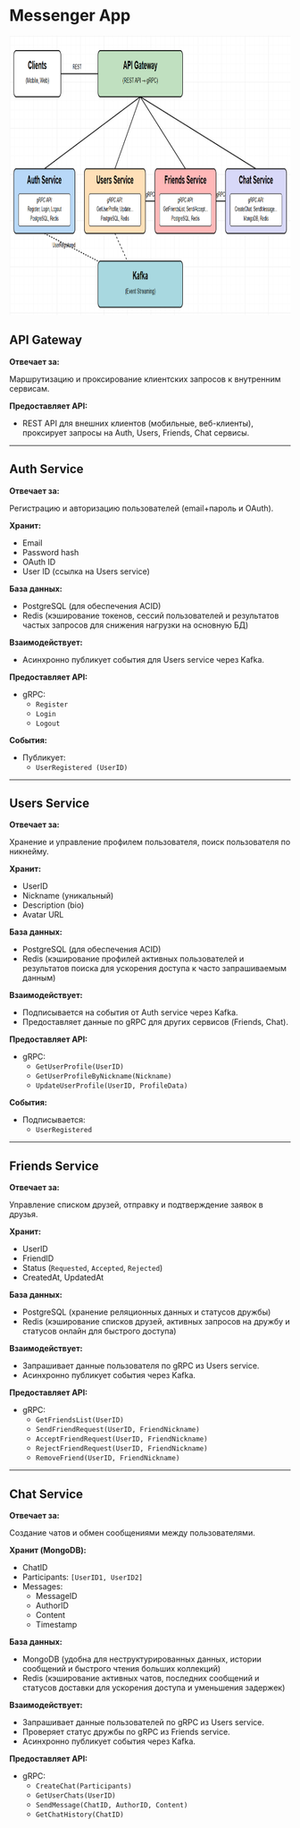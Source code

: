 # Messenger App

<img alt="img_1.png" height="500" src="img_1.png" width="1000"/>

## API Gateway

**Отвечает за:**

Маршрутизацию и проксирование клиентских запросов к внутренним сервисам.

**Предоставляет API:**

- REST API для внешних клиентов (мобильные, веб-клиенты), проксирует запросы на Auth, Users, Friends, Chat сервисы.

---

## Auth Service

**Отвечает за:**

Регистрацию и авторизацию пользователей (email+пароль и OAuth).

**Хранит:**
- Email
- Password hash
- OAuth ID
- User ID (ссылка на Users service)

**База данных:**
- PostgreSQL (для обеспечения ACID)
- Redis (кэширование токенов, сессий пользователей и результатов частых запросов для снижения нагрузки на основную БД)

**Взаимодействует:**
- Асинхронно публикует события для Users service через Kafka.

**Предоставляет API:**
- gRPC:
    - `Register`
    - `Login`
    - `Logout`

**События:**
- Публикует:
    - `UserRegistered (UserID)`

---

## Users Service

**Отвечает за:**

Хранение и управление профилем пользователя, поиск пользователя по никнейму.

**Хранит:**
- UserID
- Nickname (уникальный)
- Description (bio)
- Avatar URL

**База данных:**
- PostgreSQL (для обеспечения ACID)
- Redis (кэширование профилей активных пользователей и результатов поиска для ускорения доступа к часто запрашиваемым данным)

**Взаимодействует:**
- Подписывается на события от Auth service через Kafka.
- Предоставляет данные по gRPC для других сервисов (Friends, Chat).

**Предоставляет API:**
- gRPC:
    - `GetUserProfile(UserID)`
    - `GetUserProfileByNickname(Nickname)`
    - `UpdateUserProfile(UserID, ProfileData)`

**События:**
- Подписывается:
    - `UserRegistered`

---

## Friends Service

**Отвечает за:**

Управление списком друзей, отправку и подтверждение заявок в друзья.

**Хранит:**
- UserID
- FriendID
- Status (`Requested`, `Accepted`, `Rejected`)
- CreatedAt, UpdatedAt

**База данных:**
- PostgreSQL (хранение реляционных данных и статусов дружбы)
- Redis (кэширование списков друзей, активных запросов на дружбу и статусов онлайн для быстрого доступа)

**Взаимодействует:**
- Запрашивает данные пользователя по gRPC из Users service.
- Асинхронно публикует события через Kafka.

**Предоставляет API:**
- gRPC:
    - `GetFriendsList(UserID)`
    - `SendFriendRequest(UserID, FriendNickname)`
    - `AcceptFriendRequest(UserID, FriendNickname)`
    - `RejectFriendRequest(UserID, FriendNickname)`
    - `RemoveFriend(UserID, FriendNickname)`

---

## Chat Service

**Отвечает за:**

Создание чатов и обмен сообщениями между пользователями.

**Хранит (MongoDB):**
- ChatID
- Participants: `[UserID1, UserID2]`
- Messages:
    - MessageID
    - AuthorID
    - Content
    - Timestamp

**База данных:**
- MongoDB (удобна для неструктурированных данных, истории сообщений и быстрого чтения больших коллекций)
- Redis (кэширование активных чатов, последних сообщений и статусов доставки для ускорения доступа и уменьшения задержек)

**Взаимодействует:**
- Запрашивает данные пользователей по gRPC из Users service.
- Проверяет статус дружбы по gRPC из Friends service.
- Асинхронно публикует события через Kafka.

**Предоставляет API:**
- gRPC:
    - `CreateChat(Participants)`
    - `GetUserChats(UserID)`
    - `SendMessage(ChatID, AuthorID, Content)`
    - `GetChatHistory(ChatID)`